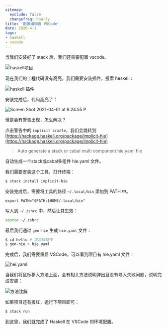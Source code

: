 ```yaml
---
sitemap:
  exclude: false
  changefreq: hourly
title: '配置编辑器 VSCode'
date: 2020-4-1
tags:
- haskell
- vscode
---
```


当我们安装好了 stack 后，我们还需要配置 vscode。

![haskell项目](http://blog.loveli.site/mweb/Screen%20Shot%202021-04-01%20at%208.17.04%20PM.png)

现在我们的工程代码没有高亮，我们需要安装插件，搜索 heskell：

![haskell 插件](http://blog.loveli.site/mweb/WechatIMG161.jpeg)

安装完成后，代码高亮了：

![Screen Shot 2021-04-01 at 8.24.55 P](http://blog.loveli.site/mweb/Screen%20Shot%202021-04-01%20at%208.24.55%20PM.png)

但是会有警告出现，怎么解决？

点击警告中的 `implicit cradle`，我们会跳转到 [https://hackage.haskell.org/package/implicit-hie](https://hackage.haskell.org/package/implicit-hie)

> Auto generate a stack or cabal multi component hie.yaml file

自动生成一个stack或cabal多组件 hie.yaml 文件。

我们需要安装这个工具，打开终端：

```sh
$ stack install implicit-hie
```

安装完成后，需要将工具的路径 `~/.local/bin` 添加到 PATH 中。

```
export PATH="$PATH:$HOME/.local/bin"
```

写入到 `~/.zshrc` 中，然后让其生效：

```sh
source ~/.zshrc
```

最后我们通过 `gen-hie` 生成 `hie.yaml` 文件：

```sh
$ cd hello # 项目根路径
$ gen-hie > hie.yaml
```

完成后，我们需要重启 VSCode，可以看到项目有 hie.yaml 文件：

![hei.yaml](http://blog.loveli.site/mweb/WechatIMG164.jpeg)

当我们将鼠标移入方法上面，会有相关方法说明弹出且没有导入失败问题，说明完成安装：

![方法注解](http://blog.loveli.site/mweb/Screen%20Shot%202021-04-01%20at%209.11.10%20PM.png)

如果项目还有报红，运行下项目即可：

```sh
$ stack run
```

到这里，我们就完成了 Haskell 在 VSCode 的环境配置。











